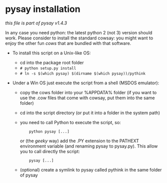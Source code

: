  pysay installation
====================
_this file is part of pysay v1.4.3_

In any case you need python: the latest python 2 (not 3) version should work.
Please consider to install the standard cowsay: you might want to enjoy the
other fun *cows* that are bundled with that software.

* To install this script on a Unix-like OS:

   - cd into the package root folder
   - `# python setup.py install`
   - `# ln -s $(which pysay) $(dirname $(which pysay))/pythink`

* Under a Win OS just execute the script from a shell (MSDOS emulator):

   - copy the cows folder into your %APPDATA% folder (if you want to use the
     .cow files that come with cowsay, put them into the same folder)
   - cd into the script directory (or put it into a folder in the system path)
   - you need to call Python to execute the script, so:

             python pysay [...]

     or (the *geeky* way) add the .PY extension to the PATHEXT environment
     variable (and renaming pysay to pysay.py). This allow you to call directly
     the script:

             pysay [...]

   - (optional) create a symlink to pysay called pythink in the same folder of
     pysay

